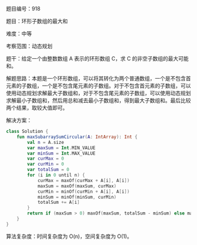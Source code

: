 题目编号：918

题目：环形子数组的最大和

难度：中等

考察范围：动态规划

题干：给定一个由整数数组 A 表示的环形数组 C，求 C 的非空子数组的最大可能和。

解题思路：本题是一个环形数组，可以将其转化为两个普通数组，一个是不包含首元素的子数组，一个是不包含尾元素的子数组。对于不包含首元素的子数组，可以使用动态规划求解最大子数组和，对于不包含尾元素的子数组，可以使用动态规划求解最小子数组和，然后用总和减去最小子数组和，得到最大子数组和。最后比较两个结果，取较大值即可。

解决方案：

```kotlin
class Solution {
    fun maxSubarraySumCircular(A: IntArray): Int {
        val n = A.size
        var maxSum = Int.MIN_VALUE
        var minSum = Int.MAX_VALUE
        var curMax = 0
        var curMin = 0
        var totalSum = 0
        for (i in 0 until n) {
            curMax = maxOf(curMax + A[i], A[i])
            maxSum = maxOf(maxSum, curMax)
            curMin = minOf(curMin + A[i], A[i])
            minSum = minOf(minSum, curMin)
            totalSum += A[i]
        }
        return if (maxSum > 0) maxOf(maxSum, totalSum - minSum) else maxSum
    }
}
```

算法复杂度：时间复杂度为 O(n)，空间复杂度为 O(1)。